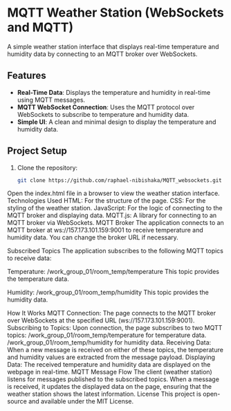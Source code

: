 # MQTT Weather Station (WebSockets and MQTT)

A simple weather station interface that displays real-time temperature and humidity data by connecting to an MQTT broker over WebSockets.

## Features
- **Real-Time Data**: Displays the temperature and humidity in real-time using MQTT messages.
- **MQTT WebSocket Connection**: Uses the MQTT protocol over WebSockets to subscribe to temperature and humidity data.
- **Simple UI**: A clean and minimal design to display the temperature and humidity data.

## Project Setup

1. Clone the repository:

   ```bash
   git clone https://github.com/raphael-nibishaka/MQTT_websockets.git
Open the index.html file in a browser to view the weather station interface.
Technologies Used
HTML: For the structure of the page.
CSS: For the styling of the weather station.
JavaScript: For the logic of connecting to the MQTT broker and displaying data.
MQTT.js: A library for connecting to an MQTT broker via WebSockets.
MQTT Broker
The application connects to an MQTT broker at ws://157.173.101.159:9001 to receive temperature and humidity data. You can change the broker URL if necessary.

Subscribed Topics
The application subscribes to the following MQTT topics to receive data:

Temperature: /work_group_01/room_temp/temperature
This topic provides the temperature data.

Humidity: /work_group_01/room_temp/humidity
This topic provides the humidity data.

How It Works
MQTT Connection: The page connects to the MQTT broker over WebSockets at the specified URL (ws://157.173.101.159:9001).
Subscribing to Topics: Upon connection, the page subscribes to two MQTT topics:
/work_group_01/room_temp/temperature for temperature data.
/work_group_01/room_temp/humidity for humidity data.
Receiving Data: When a new message is received on either of these topics, the temperature and humidity values are extracted from the message payload.
Displaying Data: The received temperature and humidity data are displayed on the webpage in real-time.
MQTT Message Flow
The client (weather station) listens for messages published to the subscribed topics.
When a message is received, it updates the displayed data on the page, ensuring that the weather station shows the latest information.
License
This project is open-source and available under the MIT License.
